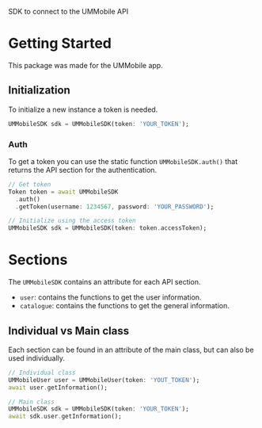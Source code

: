 SDK to connect to the UMMobile API

# Getting Started
This package was made for the UMMobile app.

## Initialization
To initialize a new instance a token is needed.
```dart
UMMobileSDK sdk = UMMobileSDK(token: 'YOUR_TOKEN');
```

### Auth
To get a token you can use the static function `UMMobileSDK.auth()` that returns the API section for the authentication.
```dart
// Get token
Token token = await UMMobileSDK
  .auth()
  .getToken(username: 1234567, password: 'YOUR_PASSWORD');

// Initialize using the access token
UMMobileSDK sdk = UMMobileSDK(token: token.accessToken);
```

# Sections
The `UMMobileSDK` contains an attribute for each API section.

- `user`: contains the functions to get the user information.
- `catalogue`: contains the functions to get the general information.

## Individual vs Main class
Each section can be found in an attribute of the main class, but can also be used individually.
```dart
// Individual class
UMMobileUser user = UMMobileUser(token: 'YOUT_TOKEN');
await user.getInformation();

// Main class
UMMobileSDK sdk = UMMobileSDK(token: 'YOUR_TOKEN');
await sdk.user.getInformation();
```